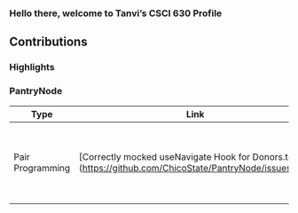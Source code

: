 ### Hello there, welcome to Tanvi’s CSCI 630 Profile

## Contributions

### Highlights


### PantryNode

| Type       | Link                     | Notes                                      |
|------------|--------------------------|--------------------------------------------|
| Pair Programming| [Correctly mocked useNavigate Hook for Donors.test](https://github.com/ChicoState/PantryNode/issues/231| Worked with @chetan2298 to write tests for the placeholder for Donar Page  |
